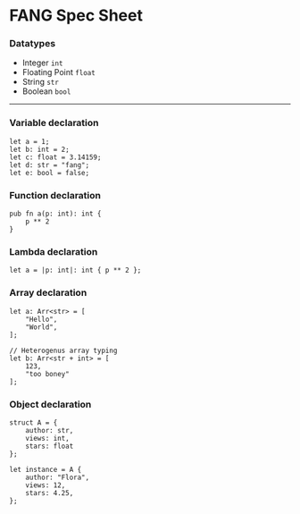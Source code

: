 # FANG Spec Sheet

### Datatypes
- Integer `int`
- Floating Point `float`
- String `str`
- Boolean `bool`
---

### Variable declaration
```
let a = 1;
let b: int = 2;
let c: float = 3.14159;
let d: str = "fang";
let e: bool = false;
```

### Function declaration
```
pub fn a(p: int): int {
	p ** 2
} 
```

### Lambda declaration
```
let a = |p: int|: int { p ** 2 }; 
```

### Array declaration
```
let a: Arr<str> = [
	"Hello",
	"World",
];

// Heterogenus array typing
let b: Arr<str + int> = [
	123,
	"too boney"
];
```

### Object declaration
```
struct A = {
	author: str,
	views: int,
	stars: float
};

let instance = A {
	author: "Flora",
	views: 12,
	stars: 4.25,
};
```